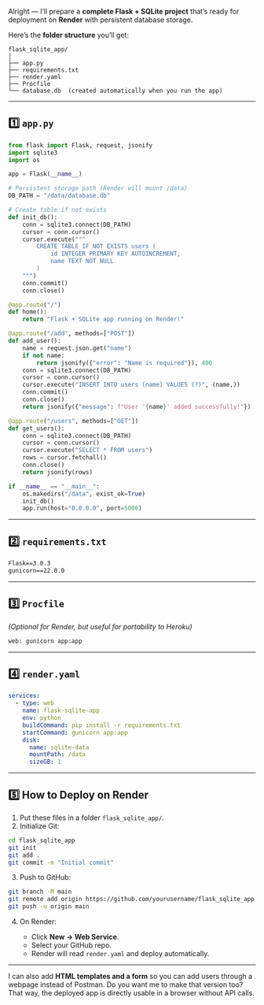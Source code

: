 Alright — I’ll prepare a **complete Flask + SQLite project** that’s ready for deployment on **Render** with persistent database storage.

Here’s the **folder structure** you’ll get:

```
flask_sqlite_app/
│
├── app.py
├── requirements.txt
├── render.yaml
├── Procfile
└── database.db  (created automatically when you run the app)
```

---

## **1️⃣ `app.py`**

```python
from flask import Flask, request, jsonify
import sqlite3
import os

app = Flask(__name__)

# Persistent storage path (Render will mount /data)
DB_PATH = "/data/database.db"

# Create table if not exists
def init_db():
    conn = sqlite3.connect(DB_PATH)
    cursor = conn.cursor()
    cursor.execute("""
        CREATE TABLE IF NOT EXISTS users (
            id INTEGER PRIMARY KEY AUTOINCREMENT,
            name TEXT NOT NULL
        )
    """)
    conn.commit()
    conn.close()

@app.route("/")
def home():
    return "Flask + SQLite app running on Render!"

@app.route("/add", methods=["POST"])
def add_user():
    name = request.json.get("name")
    if not name:
        return jsonify({"error": "Name is required"}), 400
    conn = sqlite3.connect(DB_PATH)
    cursor = conn.cursor()
    cursor.execute("INSERT INTO users (name) VALUES (?)", (name,))
    conn.commit()
    conn.close()
    return jsonify({"message": f"User '{name}' added successfully!"})

@app.route("/users", methods=["GET"])
def get_users():
    conn = sqlite3.connect(DB_PATH)
    cursor = conn.cursor()
    cursor.execute("SELECT * FROM users")
    rows = cursor.fetchall()
    conn.close()
    return jsonify(rows)

if __name__ == "__main__":
    os.makedirs("/data", exist_ok=True)
    init_db()
    app.run(host="0.0.0.0", port=5000)
```

---

## **2️⃣ `requirements.txt`**

```txt
Flask==3.0.3
gunicorn==22.0.0
```

---

## **3️⃣ `Procfile`**

*(Optional for Render, but useful for portability to Heroku)*

```txt
web: gunicorn app:app
```

---

## **4️⃣ `render.yaml`**

```yaml
services:
  - type: web
    name: flask-sqlite-app
    env: python
    buildCommand: pip install -r requirements.txt
    startCommand: gunicorn app:app
    disk:
      name: sqlite-data
      mountPath: /data
      sizeGB: 1
```

---

## **5️⃣ How to Deploy on Render**

1. Put these files in a folder `flask_sqlite_app/`.
2. Initialize Git:

```bash
cd flask_sqlite_app
git init
git add .
git commit -m "Initial commit"
```

3. Push to GitHub:

```bash
git branch -M main
git remote add origin https://github.com/yourusername/flask_sqlite_app.git
git push -u origin main
```

4. On Render:

   * Click **New → Web Service**.
   * Select your GitHub repo.
   * Render will read `render.yaml` and deploy automatically.

---

I can also add **HTML templates and a form** so you can add users through a webpage instead of Postman.
Do you want me to make that version too? That way, the deployed app is directly usable in a browser without API calls.
